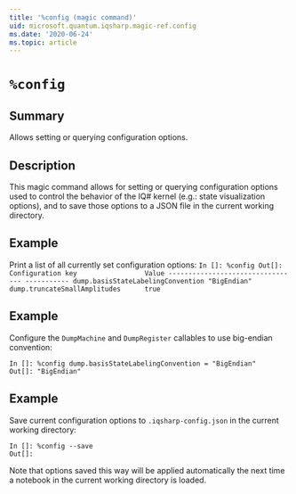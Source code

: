 ```yaml
---
title: '%config (magic command)'
uid: microsoft.quantum.iqsharp.magic-ref.config
ms.date: '2020-06-24'
ms.topic: article
---
```


<!--
    NB: This file has been automatically generated from Microsoft.Quantum.IQSharp.Kernel.dll,
        please do not manually edit it.

    [DEBUG] JSON source:
        {"Name": "%config", "Documentation": {"Summary": "Allows setting or querying configuration options.", "Full": null, "Description": "\r\nThis magic command allows for setting or querying\r\nconfiguration options used to control the behavior of the\r\nIQ# kernel (e.g.: state visualization options), and to\r\nsave those options to a JSON file in the current working\r\ndirectory.\r\n                ", "Remarks": null, "Examples": ["\r\n                        Print a list of all currently set configuration options:\r\n                        ```\r\n                        In []: %config\r\n                        Out[]: Configuration key                 Value\r\n                               --------------------------------- -----------\r\n                               dump.basisStateLabelingConvention \"BigEndian\"\r\n                               dump.truncateSmallAmplitudes      true\r\n                        ```\r\n                    ", "\r\nConfigure the `DumpMachine` and `DumpRegister` callables\r\nto use big-endian convention:\r\n```\r\nIn []: %config dump.basisStateLabelingConvention = \"BigEndian\"\r\nOut[]: \"BigEndian\"\r\n```\r\n                    ", "\r\nSave current configuration options to `.iqsharp-config.json`\r\nin the current working directory:\r\n```\r\nIn []: %config --save\r\nOut[]: \r\n```\r\nNote that options saved this way will be applied automatically\r\nthe next time a notebook in the current working\r\ndirectory is loaded.\r\n                    "], "SeeAlso": null}, "AssemblyName": "Microsoft.Quantum.IQSharp.Kernel"}
-->

# `%config`

## Summary

Allows setting or querying configuration options.

## Description

This magic command allows for setting or querying
configuration options used to control the behavior of the
IQ# kernel (e.g.: state visualization options), and to
save those options to a JSON file in the current working
directory.

## Example

Print a list of all currently set configuration options:
                        ```
                        In []: %config
                        Out[]: Configuration key                 Value
                               --------------------------------- -----------
                               dump.basisStateLabelingConvention "BigEndian"
                               dump.truncateSmallAmplitudes      true
                        ```

## Example

Configure the `DumpMachine` and `DumpRegister` callables
to use big-endian convention:
```
In []: %config dump.basisStateLabelingConvention = "BigEndian"
Out[]: "BigEndian"
```

## Example

Save current configuration options to `.iqsharp-config.json`
in the current working directory:
```
In []: %config --save
Out[]:
```
Note that options saved this way will be applied automatically
the next time a notebook in the current working
directory is loaded.
